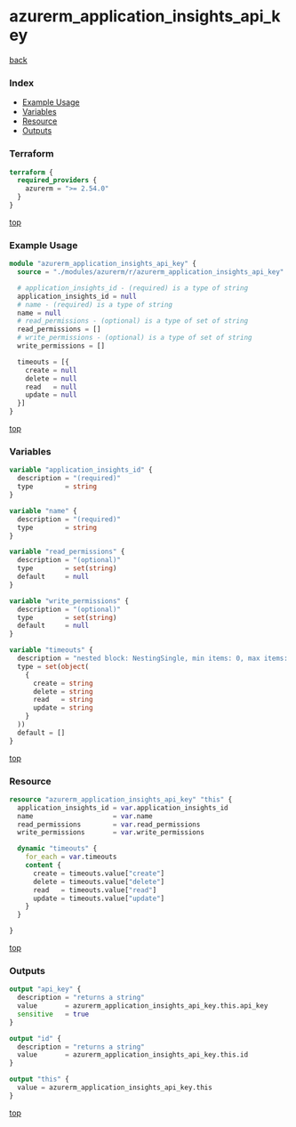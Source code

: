 # azurerm_application_insights_api_key

[back](../azurerm.md)

### Index

- [Example Usage](#example-usage)
- [Variables](#variables)
- [Resource](#resource)
- [Outputs](#outputs)

### Terraform

```terraform
terraform {
  required_providers {
    azurerm = ">= 2.54.0"
  }
}
```

[top](#index)

### Example Usage

```terraform
module "azurerm_application_insights_api_key" {
  source = "./modules/azurerm/r/azurerm_application_insights_api_key"

  # application_insights_id - (required) is a type of string
  application_insights_id = null
  # name - (required) is a type of string
  name = null
  # read_permissions - (optional) is a type of set of string
  read_permissions = []
  # write_permissions - (optional) is a type of set of string
  write_permissions = []

  timeouts = [{
    create = null
    delete = null
    read   = null
    update = null
  }]
}
```

[top](#index)

### Variables

```terraform
variable "application_insights_id" {
  description = "(required)"
  type        = string
}

variable "name" {
  description = "(required)"
  type        = string
}

variable "read_permissions" {
  description = "(optional)"
  type        = set(string)
  default     = null
}

variable "write_permissions" {
  description = "(optional)"
  type        = set(string)
  default     = null
}

variable "timeouts" {
  description = "nested block: NestingSingle, min items: 0, max items: 0"
  type = set(object(
    {
      create = string
      delete = string
      read   = string
      update = string
    }
  ))
  default = []
}
```

[top](#index)

### Resource

```terraform
resource "azurerm_application_insights_api_key" "this" {
  application_insights_id = var.application_insights_id
  name                    = var.name
  read_permissions        = var.read_permissions
  write_permissions       = var.write_permissions

  dynamic "timeouts" {
    for_each = var.timeouts
    content {
      create = timeouts.value["create"]
      delete = timeouts.value["delete"]
      read   = timeouts.value["read"]
      update = timeouts.value["update"]
    }
  }

}
```

[top](#index)

### Outputs

```terraform
output "api_key" {
  description = "returns a string"
  value       = azurerm_application_insights_api_key.this.api_key
  sensitive   = true
}

output "id" {
  description = "returns a string"
  value       = azurerm_application_insights_api_key.this.id
}

output "this" {
  value = azurerm_application_insights_api_key.this
}
```

[top](#index)